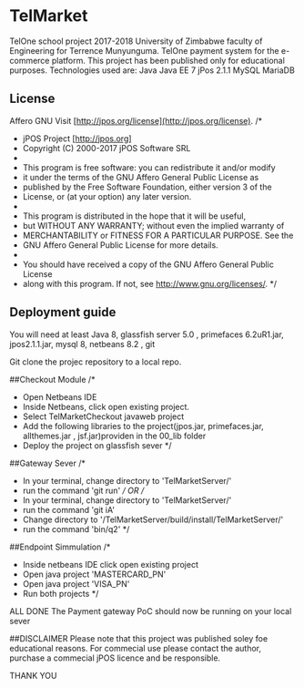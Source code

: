 # TelMarket
TelOne school project 2017-2018 University of Zimbabwe faculty of Engineering for Terrence Munyunguma. TelOne payment system for the e-commerce platform.
This project has been published only for educational purposes. Technologies used are:
Java
Java EE 7
jPos 2.1.1
MySQL MariaDB


## License
Affero GNU Visit [http://jpos.org/license](http://jpos.org/license).
/*
 * jPOS Project [http://jpos.org]
 * Copyright (C) 2000-2017 jPOS Software SRL
 *
 * This program is free software: you can redistribute it and/or modify
 * it under the terms of the GNU Affero General Public License as
 * published by the Free Software Foundation, either version 3 of the
 * License, or (at your option) any later version.
 *
 * This program is distributed in the hope that it will be useful,
 * but WITHOUT ANY WARRANTY; without even the implied warranty of
 * MERCHANTABILITY or FITNESS FOR A PARTICULAR PURPOSE.  See the
 * GNU Affero General Public License for more details.
 *
 * You should have received a copy of the GNU Affero General Public License
 * along with this program.  If not, see <http://www.gnu.org/licenses/>.
 */


## Deployment guide

You will need at least Java 8, glassfish server 5.0 , primefaces 6.2uR1.jar, jpos2.1.1.jar, mysql 8, netbeans 8.2 , git

Git clone the projec repository to a local repo.

##Checkout Module
/*
* Open Netbeans IDE
* Inside Netbeans, click open existing project.
* Select TelMarketCheckout javaweb project
* Add the following libraries to the project(jpos.jar, primefaces.jar, allthemes.jar , jsf.jar)providen in the 00_lib folder
* Deploy the project on glassfish sever
*/

##Gateway Sever
/*
* In your terminal, change directory to 'TelMarketServer/'
* run the command 'git run'
*/
OR
/*
* In your terminal, change directory to 'TelMarketServer/'
* run the command 'git iA'
* Change directory to '/TelMarketServer/build/install/TelMarketServer/'
* run the command 'bin/q2'
*/

##Endpoint Simmulation
/*
* Inside netbeans IDE click open existing project
* Open java project 'MASTERCARD_PN'
* Open java project 'VISA_PN'
* Run both projects
*/

ALL DONE
The Payment gateway PoC should now be running on your local sever


##DISCLAIMER
Please note that this project was published soley foe educational reasons. For commecial use
please contact the author, purchase a commecial jPOS licence and be responsible.

THANK YOU







